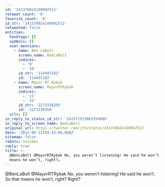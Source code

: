 ```yaml
---
id: '241378024140992512'
retweet_count: '0'
favorite_count: '0'
id_str: '241378024140992512'
retweeted: false
entities:
  hashtags: []
  symbols: []
  user_mentions:
    - name: Ben LaBolt
      screen_name: BenLaBolt
      indices:
        - '0'
        - '10'
      id_str: '114497182'
      id: '114497182'
    - name: Mayor RT Rybak
      screen_name: MayorRTRybak
      indices:
        - '11'
        - '24'
      id_str: '2273338356'
      id: '2273338356'
  urls: []
in_reply_to_status_id_str: '241371523863154688'
in_reply_to_screen_name: BenLaBolt
original_url: https://twitter.com/jth/status/241378024140992512
date: '2012-08-31T03:33:00.000Z'
sitemap: false
robots: noindex
reply: true
title: >-
  @BenLaBolt @MayorRTRybak No, you weren’t listening! He said he won’t. So that
  means he won’t, right?…
---
```


@BenLaBolt @MayorRTRybak No, you weren’t listening! He said he won’t. So that means he won’t, right? Right?